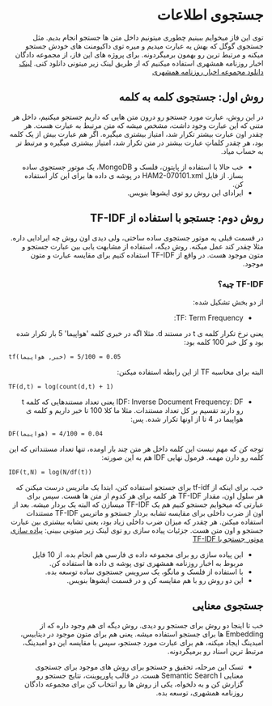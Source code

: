 <div dir="rtl" align='right'>

# جستجوی اطلاعات
توی این فاز میخوایم ببینیم چطوری میتونیم داخل متن ها جستجو انجام بدیم. مثل جستجوی گوگل که بهش یه عبارت میدیم و میره توی داکیومنت های خودش جستجو میکنه و مرتبط ترین رو بهمون برمیگردونه.
برای پروژه های این فاز، از مجموعه دادگان اخبار روزنامه همشهری استفاده میکنیم که از طریق لینک زیر میتونی دانلود کنی.
[لینک دانلود مجموعه اخبار  روزنامه همشهری](https://dbrg.ut.ac.ir/hamshahri/)
## روش اول: جستجوی کلمه به کلمه
در این روش، عبارت مورد جستجو رو درون متن هایی که داریم جستجو میکنیم، داخل هر متنی که این عبارت وجود داشت، مشخص میشه که متن مرتبط به عبارت هست. هر چقدر اون عبارت بیشتر تکرار شد، امتیاز بیشتری میگیره. اگر هم عبارت بیش از یک کلمه بود، هر چقدر کلماتِ عبارت بیشتر در متن تکرار شد، امتیاز بیشتری میگیره و مرتبط تر به حساب میاد.

* خب حالا با استفاده از پایتون، فلسک و MongoDB، یک موتور جستجوی ساده بساز. از فایل HAM2-070101.xml در پوشه ی داده ها برای این کار استفاده کن.
* ایرادای این روش رو توی ایشوها بنویس.

## روش دوم: جستجو با استفاده از TF-IDF
در قسمت قبلی یه موتور جستجوی ساده ساختی، ولی دیدی اون روش چه ایرادایی داره. مثلا چقدر کند عمل میکنه. روش دیگه، استفاده از مشابهت یابی بین عبارت جستجو و متون موجود هست. در واقع از TF-IDF استفاده کنیم برای مقایسه عبارت و متون موجود. 

### TF-IDF چیه؟
از دو بخش تشکیل شده:

* TF: Term Frequency:

یعنی نرخ تکرار کلمه ی t در مستند d. مثلا اگه در خبری کلمه 'هواپیما' 5 بار تکرار شده بود و کل خبر 100 کلمه بود:

<div dir="ltr" align='left'>

```
tf(خبر, هواپیما) = 0.05 = 5/100
```

<div dir="rtl" align='right'>
البته برای محاسبه TF از این رابطه استفاده میکنن:

<div dir="ltr" align='left'>

```
TF(d,t) = log(count(d,t) + 1)
```

<div dir="rtl" align='right'>

* IDF: Inverse Document Frequency:
DF یعنی تعداد مستندهایی که کلمه t رو دارند تقسیم بر کل تعداد مستندات. مثلا ما کلا 100 تا خبر داریم و کلمه ی هواپیما در 4 تا از اونها تکرار شده. پس:

<div dir="ltr" align='left'>

```
DF(هواپیما) = 0.04 = 4/100
```
<div dir="rtl" align='right'>
توجه کن که مهم نیست این کلمه داخل هر متن چند بار اومده، تنها تعداد مستنداتی که این کلمه رو دارن مهمه.
فرمول نهایی IDF هم به این صورته:
<div dir="ltr" align='left'>

```
IDF(t,N) = log(N/df(t))
```


<div dir="rtl" align='right'>

خب. برای اینکه از tf-idf برای جستجو استفاده کنن، ابتدا یک ماتریس درست میکنن که هر سلول اون، مقدار TF-IDF هر کلمه برای هر کدوم از متن ها هست. سپس برای عبارتی که میخوایم جستجو کنیم هم یک TF-IDF میسازن که البته یک بردار میشه. بعد از اون از ضرب داخلی برای مقایسه تشابه بردار جستجو و ماتریس TF-IDF مستندات استفاده میکنن. هر چقدر که میزان ضرب داخلی زیاد بود، یعنی تشابه بیشتری بین عبارت جستجو و اون متن هست. 
جزئیات پیاده سازی رو توی لینک زیر میتونی ببینی:
[پیاده سازی موتور جستجو با TF-IDF](https://medium.com/analytics-vidhya/build-your-semantic-document-search-engine-with-tf-idf-and-google-use-c836bf5f27fb)

* این پیاده سازی رو برای مجموعه داده ی فارسی هم انجام بده. از 10 فایل مربوط به اخبار روزنامه همشهری  توی پوشه ی داده ها استفاده کن.
* با استفاده از فلسک و مانگو، یک سرویس جستجوی ساده توسعه بده.
* این دو روش رو با هم مقایسه کن و در قسمت ایشوها بنویس.

## جستجوی معنایی
خب تا اینجا دو روش برای جستجو رو دیدی. روش دیگه ای هم وجود داره که از Embedding ها برای جستجو استفاده میشه. یعنی هم برای متون موجود در دیتابیس، امبدینگ ایجاد میکنه، هم برای عبارت مورد جستجو، سپس با مقایسه این دو امبدینگ، مرتبط ترین اسناد رو برمیگردونه. 
* تسک این مرحله، تحقیق و جستجو برای روش های موجود برای جستجوی معنایی ا Semantic Search هست. در قالب پاورپوینت، نتایج جستجو رو گزارش کن و به دلخواه، یکی از روش ها رو انتخاب کن  برای مجموعه دادگان روزنامه همشهری، توسعه بده.